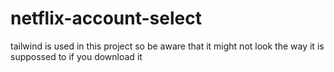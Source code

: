 # netflix-account-select
tailwind is used in this project so be aware that it might not look the way it is suppossed to if you download it
